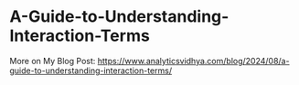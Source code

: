 # A-Guide-to-Understanding-Interaction-Terms

More on My Blog Post: https://www.analyticsvidhya.com/blog/2024/08/a-guide-to-understanding-interaction-terms/
